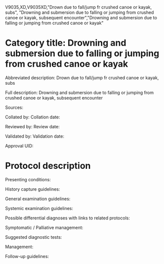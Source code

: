 V9035,XD,V9035XD,"Drown due to fall/jump fr crushed canoe or kayak, subs", "Drowning and submersion due to falling or jumping from crushed canoe or kayak, subsequent encounter","Drowning and submersion due to falling or jumping from crushed canoe or kayak"
# Category title: Drowning and submersion due to falling or jumping from crushed canoe or kayak

Abbreviated description: Drown due to fall/jump fr crushed canoe or kayak, subs

Full description: Drowning and submersion due to falling or jumping from crushed canoe or kayak, subsequent encounter

Sources:

Collated by:
Collation date:

Reviewed by:
Review date:

Validated by:
Validation date:

Approval UID:

# Protocol description

Presenting conditions:

History capture guidelines:

General examination guidelines:

Systemic examination guidelines:

Possible differential diagnoses with links to related protocols:

Symptomatic / Palliative management:

Suggested diagnostic tests:

Management:

Follow-up guidelines:
